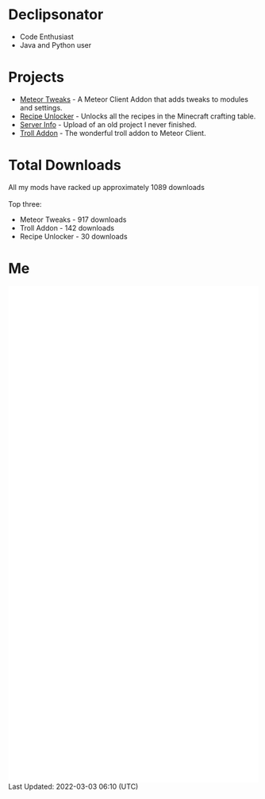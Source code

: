 # Declipsonator
- Code Enthusiast
- Java and Python user
# Projects
- [Meteor Tweaks](https://github.com/Declipsonator/Meteor-Tweaks) - A Meteor Client Addon that adds tweaks to modules and settings.
- [Recipe Unlocker](https://github.com/Declipsonator/Recipe-Unlocker) - Unlocks all the recipes in the Minecraft crafting table.
- [Server Info](https://github.com/Declipsonator/Server-Info) - Upload of an old project I never finished.
- [Troll Addon](https://github.com/Declipsonator/Troll-Addon) - The wonderful troll addon to Meteor Client.


# Total Downloads
All my mods have racked up approximately 1089 downloads \
\
Top three:
- Meteor Tweaks - 917 downloads  
- Troll Addon - 142 downloads  
- Recipe Unlocker - 30 downloads  


# Me
<img align="center" src="/github-metrics.svg" alt="Metrics">
Last Updated: 2022-03-03 06:10 (UTC)
